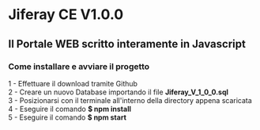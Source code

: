 <h1>Jiferay CE V1.0.0</h1>
<h2>Il Portale WEB scritto interamente in Javascript</h2>

<h3>Come installare e avviare il progetto</h3>
<p>
  1 - Effettuare il download tramite Github
  <br>
  2 - Creare un nuovo Database importando il file <b>Jiferay_V_1_0_0.sql</b>
  <br>
  3 - Posizionarsi con il terminale all'interno della directory appena scaricata
  <br>
  4 - Eseguire il comando <b>$ npm install</b>
  <br>
  5 - Eseguire il comando <b>$ npm start</b>
</p>
